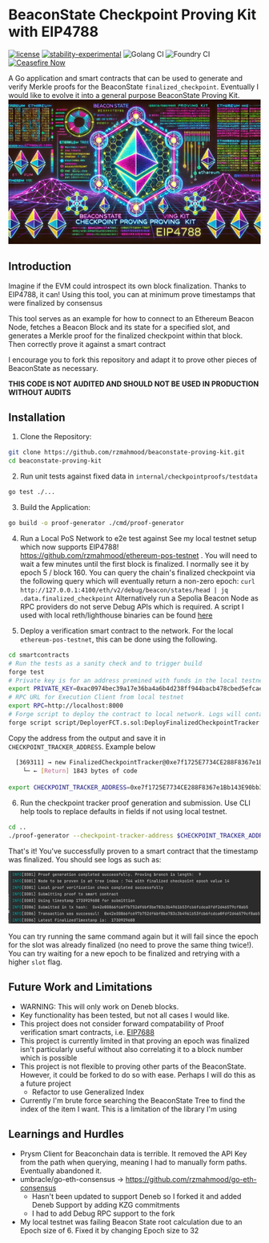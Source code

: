 # BeaconState Checkpoint Proving Kit with EIP4788
[![license](https://img.shields.io/badge/license-MIT-blue.svg)](./LICENSE)
[![stability-experimental](https://img.shields.io/badge/stability-experimental-orange.svg)](https://github.com/mkenney/software-guides/blob/master/STABILITY-BADGES.md#experimental)
![Golang CI](https://github.com/rzmahmood/beaconstate-proving-kit/actions/workflows/go-ci.yml/badge.svg) ![Foundry CI](https://github.com/rzmahmood/beaconstate-proving-kit/actions/workflows/sol-ci.yml/badge.svg) [![Ceasefire Now](https://badge.techforpalestine.org/default)](https://techforpalestine.org/learn-more)


A Go application and smart contracts that can be used to generate and verify Merkle proofs for the BeaconState `finalized_checkpoint`. Eventually I would like to evolve it into a general purpose BeaconState Proving Kit.
![alt text](./assets/hero.png)
## Introduction
Imagine if the EVM could introspect its own block finalization. Thanks to EIP4788, it can! Using this tool, you can at minimum prove timestamps that were finalized by consensus

This tool serves as an example for how to connect to an Ethereum Beacon Node, fetches a Beacon Block and its state for a specified slot, and generates a Merkle proof for the finalized checkpoint within that block. Then correctly prove it against a smart contract

I encourage you to fork this repository and adapt it to prove other pieces of BeaconState as necessary.

**THIS CODE IS NOT AUDITED AND SHOULD NOT BE USED IN PRODUCTION WITHOUT AUDITS**

## Installation
1. Clone the Repository:
```bash
git clone https://github.com/rzmahmood/beaconstate-proving-kit.git
cd beaconstate-proving-kit
```

2. Run unit tests against fixed data in `internal/checkpointproofs/testdata`
```bash
go test ./...
```

3. Build the Application:
```bash
go build -o proof-generator ./cmd/proof-generator
```

4. Run a Local PoS Network to e2e test against
See my local testnet setup which now supports EIP4788! https://github.com/rzmahmood/ethereum-pos-testnet . You will need to wait a few minutes until the first block is finalized. I normally see it by epoch 5 / block 160.
You can query the chain's finalized checkpoint via the following query which will eventually return a non-zero epoch: `curl http://127.0.0.1:4100/eth/v2/debug/beacon/states/head | jq .data.finalized_checkpoint`
Alternatively run a Sepolia Beacon Node as RPC providers do not serve Debug APIs which is required. A script I used with local reth/lighthouse binaries can be found [here](https://github.com/rzmahmood/ethereum-pos-testnet/blob/test-environment/sepolia.sh)


5. Deploy a verification smart contract to the network. For the local `ethereum-pos-testnet`, this can be done using the following.
```bash
cd smartcontracts
# Run the tests as a sanity check and to trigger build
forge test
# Private key is for an address premined with funds in the local testnet. This private key is well known. DO NOT USE IN PRODUCTION
export PRIVATE_KEY=0xac0974bec39a17e36ba4a6b4d238ff944bacb478cbed5efcae784d7bf4f2ff80
# RPC URL for Execution Client from local testnet
export RPC=http://localhost:8000
# Forge script to deploy the contract to local network. Logs will contain th deployment address
forge script script/DeployerFCT.s.sol:DeployFinalizedCheckpointTracker --fork-url $RPC --broadcast -vvvv
```

Copy the address from the output and save it in `CHECKPOINT_TRACKER_ADDRESS`. Example below
```bash
  [369311] → new FinalizedCheckpointTracker@0xe7f1725E7734CE288F8367e1Bb143E90bb3F0512
    └─ ← [Return] 1843 bytes of code

export CHECKPOINT_TRACKER_ADDRESS=0xe7f1725E7734CE288F8367e1Bb143E90bb3F0512
```

6. Run the checkpoint tracker proof generation and submission. Use CLI help tools to replace defaults in fields if not using local testnet.
```bash
cd ..
./proof-generator --checkpoint-tracker-address $CHECKPOINT_TRACKER_ADDRESS --slot 200
```

That's it! You've successfully proven to a smart contract that the timestamp was finalized. You should see logs as such as:

![alt text](./assets/logs.png)

You can try running the same command again but it will fail since the epoch for the slot was already finalized (no need to prove the same thing twice!). You can try waiting for a new epoch to be finalized and retrying with a higher `slot` flag.

## Future Work and Limitations
- WARNING: This will only work on Deneb blocks.
- Key functionality has been tested, but not all cases I would like.
- This project does not consider forward compatability of Proof verification smart contracts, i.e. [EIP7688](https://ethereum-magicians.org/t/eip-7688-forward-compatible-consensus-data-structures/19673/7)
- This project is currently limited in that proving an epoch was finalized isn't particularly useful without also correlating it to a block number which is possible
- This project is not flexible to proving other parts of the BeaconState. However, it could be forked to do so with ease. Perhaps I will do this as a future project
  - Refactor to use Generalized Index 
- Currently I'm brute force searching the BeaconState Tree to find the index of the item I want. This is a limitation of the library I'm using

## Learnings and Hurdles
- Prysm Client for Beaconchain data is terrible. It removed the API Key from the path when querying, meaning I had to manually form paths. Eventually abandoned it.
- umbracle/go-eth-consensus ->  https://github.com/rzmahmood/go-eth-consensus
  - Hasn't been updated to support Deneb so I forked it and added Deneb Support by adding KZG commitments
  - I had to add Debug RPC support to the fork
- My local testnet was failing Beacon State root calculation due to an Epoch size of 6. Fixed it by changing Epoch size to 32





